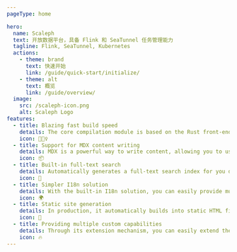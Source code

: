 ```yaml
---
pageType: home

hero:
  name: Scaleph
  text: 开放数据平台，具备 Flink 和 SeaTunnel 任务管理能力
  tagline: Flink, SeaTunnel, Kubernetes
  actions:
    - theme: brand
      text: 快速开始
      link: /guide/quick-start/initialize/
    - theme: alt
      text: 概览
      link: /guide/overview/
  image:
    src: /scaleph-icon.png
    alt: Scaleph Logo
features:
  - title: Blazing fast build speed
    details: The core compilation module is based on the Rust front-end toolchain, providing a more ultimate development experience.
    icon: 🏃🏻‍♀️
  - title: Support for MDX content writing
    details: MDX is a powerful way to write content, allowing you to use React components in Markdown.
    icon: 📦
  - title: Built-in full-text search
    details: Automatically generates a full-text search index for you during construction, providing out-of-the-box full-text search capabilities.
    icon: 🎨
  - title: Simpler I18n solution
    details: With the built-in I18n solution, you can easily provide multi-language support for documents or components.
    icon: 🌍
  - title: Static site generation
    details: In production, it automatically builds into static HTML files, which can be easily deployed anywhere.
    icon: 🌈
  - title: Providing multiple custom capabilities
    details: Through its extension mechanism, you can easily extend theme UI and build process.
    icon: 🔥
---
```

